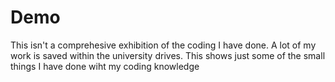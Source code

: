# Demo

This isn't a comprehesive exhibition of the coding I have done. A lot of my work is saved within the university drives.
This shows just some of the small things I have done wiht my coding knowledge
